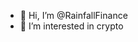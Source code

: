- 👋 Hi, I’m @RainfallFinance
- 👀 I’m interested in crypto

<!---
RainfallFinance/RainfallFinance is a ✨ special ✨ repository because its `README.md` (this file) appears on your GitHub profile.
You can click the Preview link to take a look at your changes.
--->
